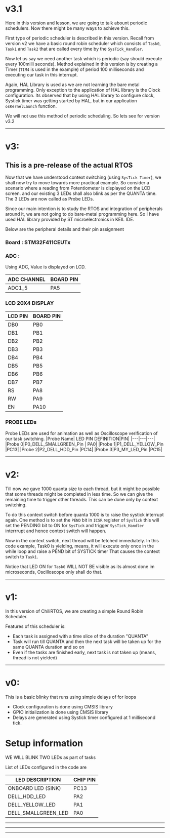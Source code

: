 # v3.1
Here in this version and lesson, we are going to talk abount periodic schedulers.
Now there might be many ways to achieve this.

First type of periodic scheduler is described in this version.
Recall from version v2 we have a basic round robin scheduler which consists of ```Task0```, ```Task1``` and ```Task2``` that are called every time by the ```SysTick_Handler```.

Now let us say we need another task which is periodic (say should execute every 100milli seconds). Method explained in  this version is by creating a Timer (```TIM4``` is used in the example) of period 100 milliseconds and executing our task in this interrupt.

Again, HAL Library is used as we are not learning the bare metal programming. Only exception to the application of HAL library is the Clock configuration. Its observed that by using HAL library to configure clock, Systick timer was getting started by HAL, but in our application ```osKernelLaunch``` function.

We will not use this method of periodic scheduling. So lets see for version v3.2

---
# v3:
## This is a pre-release of the actual RTOS

Now that we have understood context switching (using ```SysTick Timer```), we shall now try to move towards more practical example.
So consider a scenario where a reading from Potentiometer is displayed on the LCD screen. and our existing 3 LEDs shall also blink as per the QUANTA time. The 3 LEDs are now called as Probe LEDs.

Since our main intention is to study the RTOS and integration of peripherals around it, we are not going to do bare-metal programming here. So I have used HAL library provided by ST microelectronics in KEIL IDE.

Below are the peripheral details and their pin assignment
### Board : STM32F411CEUTx

### ADC :
Using ADC, Value is displayed on LCD.
	
| ADC CHANNEL | BOARD PIN|
|-------------|----------|
|ADC1_5|PA5|

### LCD 20X4 DISPLAY

| LCD PIN | BOARD PIN |
|---------|-----------|
|DB0|PB0|
|DB1|PB1|
|DB2|PB2|
|DB3|PB3|
|DB4|PB4|
|DB5|PB5|
|DB6|PB6|
|DB7|PB7|
|RS|PA8|
|RW|PA9|
|EN|PA10|

### PROBE LEDs
Probe LEDs are used for animation as well as Oscilloscope verification of our task switching.
|Probe Name| LED PIN DEFINITION|PIN|
|---|---|---|
|Probe 0|P0_DELL_SMALLGREEN_Pin | PA0|
|Probe 1|P1_DELL_YELLOW_Pin |PC13|
|Probe 2|P2_DELL_HDD_Pin |PC14|
|Probe 3|P3_MY_LED_Pin |PC15|

---
# v2:
Till now we gave 1000 quanta size to each thread, but it might be possible that some threads might be completed in less time.
So we can give the remaining time to trigger other threads.
This can be done only by context switching.

To do this context switch before quanta 1000 is to raise the systick interrupt again.
One method is to set the ``PEND`` bit in ``ICSR`` register of ``SysTick``
this will set the PENDING bit to ON for ``SysTick`` and trigger ``SysTick_Handler`` interrrupt and hence context switch will happen.

Now in the context switch, next thread will be fetched immediately.
In this code example, Task0 is yielding, means, it will execute only once in the while loop and raise a PEND bit of SYSTICK timer
That causes the context switch to ``Task1``.

Notice that LED ON for ``Task0`` WILL NOT BE visible as its almost done im microseconds, Oscilloscope only shall do that.

---
# v1:

In this version of ChiliRTOS, we are creating a simple Round Robin Scheduler.

Features of this scheduler is:
* Each task is assigned with a time slice of the duration "QUANTA"
* Task will run till QUANTA and then the next task will be taken up for the same QUANTA duration and so on
* Even if the tasks are finished early, next task is not taken up (means, thread is not yielded)

---
# v0:

This is a basic blinky that runs using simple delays of for loops

* Clock configuration is done using CMSIS library
* GPIO initialization is done using CMSIS library
* Delays are generated using Systick timer configured at 1 millisecond tick.

# Setup information
WE WILL BLINK TWO LEDs as part of tasks

List of LEDs configured in the code are

| LED DESCRIPTION | CHIP PIN |
|-----------------|----------|
|ONBOARD LED (SINK)|PC13|
|DELL_HDD_LED|PA2|
|DELL_YELLOW_LED|PA1|
|DELL_SMALLGREEN_LED|PA0|

---
---
---